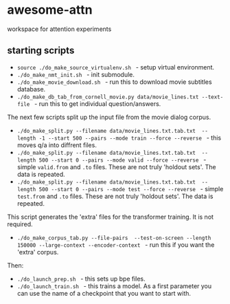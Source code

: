 # awesome-attn
workspace for attention experiments

## starting scripts

* `source ./do_make_source_virtualenv.sh ` - setup virtual environment. 
* `./do_make_nmt_init.sh ` - init submodule.
* `./do_make_movie_download.sh ` - run this to download movie subtitles database.
* `./do_make_db_tab_from_cornell_movie.py data/movie_lines.txt --text-file ` - run this to get individual question/answers.

The next few scripts split up the input file from the movie dialog corpus.

* `./do_make_split.py --filename data/movie_lines.txt.tab.txt  --length -1 --start 500 --pairs --mode train --force --reverse ` - this moves q/a into diffrent files. 
* `./do_make_split.py --filename data/movie_lines.txt.tab.txt  --length 500 --start 0 --pairs --mode valid --force --reverse ` - simple `valid.from` and `.to` files. These are not truly 'holdout sets'. The data is repeated.
* `./do_make_split.py --filename data/movie_lines.txt.tab.txt  --length 500 --start 0 --pairs --mode test --force --reverse ` - simple `test.from` and `.to` files. These are not truly 'holdout sets'. The data is repeated.

This script generates the 'extra' files for the transformer training. It is not required.

* `./do_make_corpus_tab.py --file-pairs  --test-on-screen --length 150000 --large-context --encoder-context ` - run this if you want the 'extra' corpus.

Then:

* `./do_launch_prep.sh ` - this sets up bpe files.
* `./do_launch_train.sh ` - this trains a model. As a first parameter you can use the name of a checkpoint that you want to start with.
